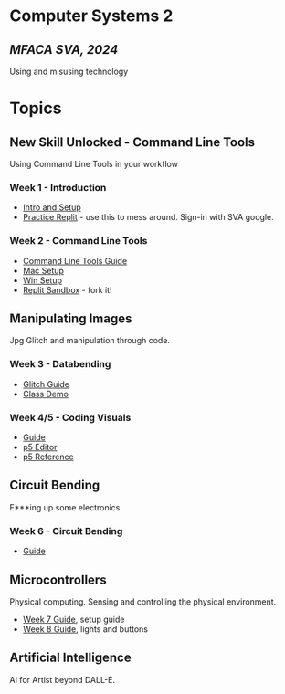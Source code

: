 # Computer Systems 2
## *MFACA SVA, 2024*

Using and misusing technology

# Topics

## New Skill Unlocked - Command Line Tools
Using Command Line Tools in your workflow

### Week 1 - Introduction
- [Intro and Setup](/W1_intro_cli/cli-intro.md)
- [Practice Replit](https://replit.com/@AdamDriggers/cs2-w1-practice#main.sh) - use this to mess around. Sign-in with SVA google.

### Week 2 - Command Line Tools
- [Command Line Tools Guide](/W2_cli4arts/tools.md) 
- [Mac Setup](/W2_cli4arts/mac_setup.md) 
- [Win Setup](/W2_cli4arts/win_setup.md) 
- [Replit Sandbox](https://replit.com/@AdamDriggers/CS2-W2-Sandbox) - fork it!

## Manipulating Images
Jpg Glitch and manipulation through code.

### Week 3 - Databending
- [Glitch Guide](/W3_databending/glitch.md) 
- [Class Demo](/W3_databending/demo/w3Demo.md)

### Week 4/5 - Coding Visuals
- [Guide](/W4_codeArt/w4Guide.md)
- [p5 Editor](https://editor.p5js.org/)
- [p5 Reference](https://p5js.org/reference/)

## Circuit Bending
F***ing up some electronics

### Week 6 - Circuit Bending
- [Guide](/w6_circuitbending/w6Guide.md)

## Microcontrollers
Physical computing. Sensing and controlling the physical environment.

- [Week 7 Guide](/microcontrollers/w7guide.md), setup guide
- [Week 8 Guide](/microcontrollers/w8Guide.md), lights and buttons

## Artificial Intelligence
AI for Artist beyond DALL-E.

 
